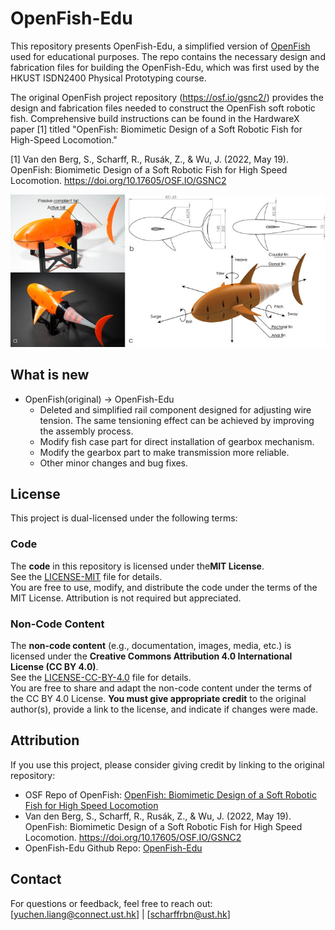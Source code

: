 # OpenFish-Edu
This repository presents OpenFish-Edu, a simplified version of [OpenFish](https://osf.io/gsnc2/) used for educational purposes. The repo contains the necessary design and fabrication files for building the OpenFish-Edu, which was first used by the HKUST ISDN2400 Physical Prototyping course.

The original OpenFish project repository (https://osf.io/gsnc2/) provides the design and fabrication files needed to construct the OpenFish soft robotic fish. Comprehensive build instructions can be found in the HardwareX paper [1] titled "OpenFish: Biomimetic Design of a Soft Robotic Fish for High-Speed Locomotion."

[1] Van den Berg, S., Scharff, R., Rusák, Z., & Wu, J. (2022, May 19). OpenFish: Biomimetic Design of a Soft Robotic Fish for High Speed Locomotion. https://doi.org/10.17605/OSF.IO/GSNC2

![Openfish Preview. Image adopted from [1]](/MEDIA/OpenFish-org-preview.jpg)

## What is new
- OpenFish(original) -> OpenFish-Edu
    - Deleted and simplified rail component designed for adjusting wire tension. The same tensioning effect can be achieved by improving the assembly process.
    - Modify fish case part for direct installation of gearbox mechanism.
    - Modify the gearbox part to make transmission more reliable.
    - Other minor changes and bug fixes.

## License

This project is dual-licensed under the following terms:

### Code

The ​**code** in this repository is licensed under the ​**MIT License**.  
See the [LICENSE-MIT](LICENSE-MIT) file for details.  
You are free to use, modify, and distribute the code under the terms of the MIT License. Attribution is not required but appreciated.

### Non-Code Content

The ​**non-code content** (e.g., documentation, images, media, etc.) is licensed under the ​**Creative Commons Attribution 4.0 International License (CC BY 4.0)**.  
See the [LICENSE-CC-BY-4.0](LICENSE-CC-BY-4.0) file for details.  
You are free to share and adapt the non-code content under the terms of the CC BY 4.0 License. ​**You must give appropriate credit** to the original author(s), provide a link to the license, and indicate if changes were made.

## Attribution
If you use this project, please consider giving credit by linking to the original repository:  
- OSF Repo of OpenFish: [OpenFish: Biomimetic Design of a Soft Robotic Fish for High Speed Locomotion](https://osf.io/gsnc2/)
- Van den Berg, S., Scharff, R., Rusák, Z., & Wu, J. (2022, May 19). OpenFish: Biomimetic Design of a Soft Robotic Fish for High Speed Locomotion. https://doi.org/10.17605/OSF.IO/GSNC2
- OpenFish-Edu Github Repo: [OpenFish-Edu](https://github.com/HKUST-ISD-Soft-Robotics-Lab/OpenFish-Edu)

## Contact
For questions or feedback, feel free to reach out:  
[yuchen.liang@connect.ust.hk] | [scharffrbn@ust.hk]
